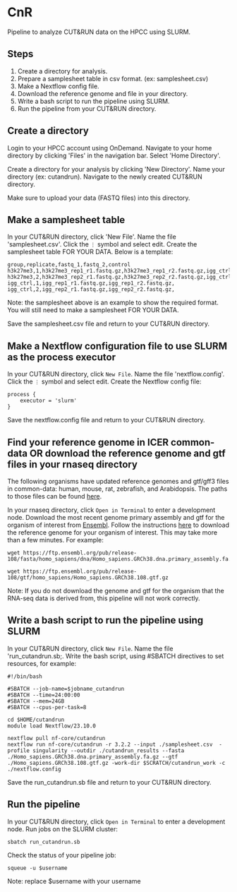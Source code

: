 # CnR
Pipeline to analyze CUT&amp;RUN data on the HPCC using SLURM.

## Steps
1. Create a directory for analysis.
2. Prepare a samplesheet table in csv format. (ex: samplesheet.csv)
3. Make a Nextflow config file.
4. Download the reference genome and file in your directory.
5. Write a bash script to run the pipeline using SLURM.
6. Run the pipeline from your CUT&amp;RUN directory.

## Create a directory
Login to your HPCC account using OnDemand. Navigate to your home directory by clicking 'Files' in the navigation bar. Select 'Home Directory'.

Create a directory for your analysis by clicking 'New Directory'. Name your directory (ex: cutandrun). Navigate to the newly created CUT&amp;RUN directory.

Make sure to upload your data (FASTQ files) into this directory.

## Make a samplesheet table
In your CUT&amp;RUN directory, click 'New File'. Name the file 'samplesheet.csv'. Click the `⋮` symbol and select edit. Create the samplesheet table FOR YOUR DATA. Below is a template:
```
group,replicate,fastq_1,fastq_2,control
h3k27me3,1,h3k27me3_rep1_r1.fastq.gz,h3k27me3_rep1_r2.fastq.gz,igg_ctrl
h3k27me3,2,h3k27me3_rep2_r1.fastq.gz,h3k27me3_rep2_r2.fastq.gz,igg_ctrl
igg_ctrl,1,igg_rep1_r1.fastq.gz,igg_rep1_r2.fastq.gz,
igg_ctrl,2,igg_rep2_r1.fastq.gz,igg_rep2_r2.fastq.gz,
```
Note: the samplesheet above is an example to show the required format. You will still need to make a samplesheet FOR YOUR DATA.

Save the samplesheet.csv file and return to your CUT&amp;RUN directory.

## Make a Nextflow configuration file to use SLURM as the process executor
In your CUT&amp;RUN directory, click `New File`. Name the file 'nextflow.config'. Click the `⋮` symbol and select edit. Create the Nextflow config file:
```
process {
    executor = 'slurm'
}
```
Save the nextflow.config file and return to your CUT&amp;RUN directory.

## Find your reference genome in ICER common-data OR download the reference genome and gtf files in your rnaseq directory
The following organisms have updated reference genomes and gtf/gff3 files in common-data: human, mouse, rat, zebrafish, and Arabidopsis. The paths to those files can be found [here](https://github.com/johnvusich/reference-genomes).

In your rnaseq directory, click `Open in Terminal` to enter a development node. Download the most recent genome primary assembly and gtf for the organism of interest from [Ensembl](https://ensembl.org/). Follow the instructions [here](https://github.com/johnvusich/reference-genomes) to download the reference genome for your organism of interest. This may take more than a few minutes. For example:
```
wget https://ftp.ensembl.org/pub/release-108/fasta/homo_sapiens/dna/Homo_sapiens.GRCh38.dna.primary_assembly.fa.gz

wget https://ftp.ensembl.org/pub/release-108/gtf/homo_sapiens/Homo_sapiens.GRCh38.108.gtf.gz
```
Note: If you do not download the genome and gtf for the organism that the RNA-seq data is derived from, this pipeline will not work correctly.

## Write a bash script to run the pipeline using SLURM
In your CUT&amp;RUN directory, click `New File`. Name the file 'run_cutandrun.sb;. Write the bash script, using #SBATCH directives to set resources, for example:
```
#!/bin/bash

#SBATCH --job-name=$jobname_cutandrun
#SBATCH --time=24:00:00
#SBATCH --mem=24GB
#SBATCH --cpus-per-task=8

cd $HOME/cutandrun
module load Nextflow/23.10.0

nextflow pull nf-core/cutandrun
nextflow run nf-core/cutandrun -r 3.2.2 --input ./samplesheet.csv  -profile singularity --outdir ./cutandrun_results --fasta ./Homo_sapiens.GRCh38.dna.primary_assembly.fa.gz --gtf ./Homo_sapiens.GRCh38.108.gtf.gz -work-dir $SCRATCH/cutandrun_work -c ./nextflow.config
```
Save the run_cutandrun.sb file and return to your CUT&amp;RUN directory.

## Run the pipeline
In your CUT&amp;RUN directory, click `Open in Terminal` to enter a development node. Run jobs on the SLURM cluster:
```
sbatch run_cutandrun.sb
```
Check the status of your pipeline job:
```
squeue -u $username
```
Note: replace $username with your username
